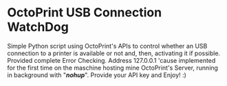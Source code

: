 # OctoPrint USB Connection WatchDog

Simple Python script using OctoPrint's APIs to control whether an USB connection to a printer is available or not and, then, activating it if possible. Provided complete Error Checking. Address 127.0.0.1 'cause implemented for the first time on the maschine hosting mine OctoPrint's Server, running in background with "**_nohup_**". Provide your API key and Enjoy! :)
